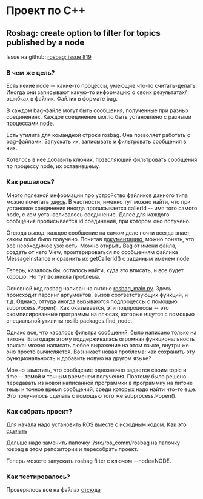 Проект по C++
=============

Rosbag: create option to filter for topics published by a node
-----------------------------------------

Issue на github: [rosbag: issue 819](https://github.com/ros/ros_comm/issues/819)

### В чем же цель?

Есть некие node -- какие-то процессы, умеющие что-то считать-делать. Иногда они записывают какую-то информацию о своих результатах/ошибках в файлик. Файлик в формате bag.

В каждом bag-файле могут быть сообщения, полученные при разных соединениях. Каждое соединение могло быть установлено с разными процессами node.

Есть утилита для командной строки rosbag. Она позволяет работать с bag-файлами. Запускать их, записывать и фильтровать сообщения в них. 

Хотелось в нее добавить ключик, позволяющий фильтровать сообщения по процессу node, их оставившему.

### Как решалось?

Много полезной информации про устройство файликов данного типа можно почитать [здесь](http://wiki.ros.org/Bags/Format/2.0). В частности, именно тут можно найти, что при установке соединения иногда прописывается callerId -- имя того самого node, с кем устанавливалось соединение. 
Далее для каждого сообщения прописывается id соединения, при котором оно получено.

Отсюда вывод: каждое сообщение на самом деле почти всегда знает, каким node было получено. Почитав [документацию](http://docs.ros.org/api/rosbag_storage/html/c++/namespacerosbag.html), можно понять, что всё необходимое уже есть. Можно открыть Bag от имени файла, создать от него View, проитерироваться по сообщениям файлика MessageInstance и сравнить их getCallerId() с заданным именем node.

Теперь, казалось бы, осталось найти, куда это вписать, и все будет хорошо. Но тут возникла проблема.

Основной код rosbag написан на питоне [rosbag_main.py](https://github.com/ros/ros_comm/blob/lunar-devel/tools/rosbag/src/rosbag/rosbag_main.py). Здесь происходит парсинг аргументов, вызов соответствующих функций, и т.д. Однако, оттуда иногда вызываются подпроцессы с помощью subprocess.Popen(). Как оказывается, эти подпроцессы -- это скомпилированные программы на плюсах, которые ищутся с помощью специальной утилиты roslib.packages.find_node. 

Однако все, что касалось фильтра сообщений, было написано только на питоне. Благодаря этому поддерживалась огромная функциональность поиска: можно написать любое выражение на этом языке, внутри же оно просто вычисляется. Возникает новая проблема: как сохранить эту функциональность и добавить новую на другом языке?

Можно заметить, что сообщение однозначно задается своим topic и time -- темой и точным временем получения. Поэтому было решено передавать из новой написанной программки в программку на питоне темы и точное время сообщений, среди которых надо найти что-то еще. Это получилось сделать с помощью того же subprocess.Popen().

### Как собрать проект?

Для начала надо установить ROS вместе с исходным кодом. [Как это сделать](http://wiki.ros.org/kinetic/Installation/Source)

Дальше надо заменить папочку ./src/ros_comm/rosbag на папочку rosbag в этом репозитории и пересобрать проект.

Теперь можете запускать rosbag filter с ключом --node=NODE.

### Как тестировалось?

Проверялось все на файлах [отсюда](http://projects.csail.mit.edu/stata/downloads.php)
